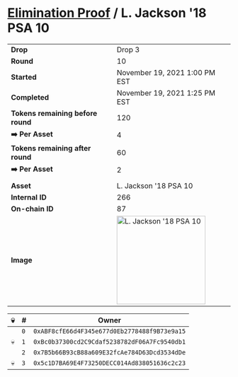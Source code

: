 # [Elimination Proof](./readme.md) / L. Jackson &#039;18 PSA 10

|||
|---|---|
| **Drop** | Drop 3 |
| **Round** | 10 |
| **Started** | November 19, 2021 1:00 PM EST |
| **Completed** | November 19, 2021 1:25 PM EST |
| **Tokens remaining before round** | 120 |
| **➡️ Per Asset** | 4 |
| **Tokens remaining after round** | 60 |
| **➡️ Per Asset** | 2 |
| | |
| **Asset** | L. Jackson &#039;18 PSA 10 |
| **Internal ID** | 266 |
| **On-chain ID** | 87 |
| **Image** | <img src="https://tcdn.blokpax.com/94d9199b-dc5f-4fe4-91ba-b81ce1319327/d3a9a9699c2292f69a8d394a29f43b4120197cd5846dab14227be35c980e642d.jpg" height="200" alt="L. Jackson &#039;18 PSA 10" /> |


| 💀 | # | Owner |
| --- | --- | --- |
|  | `0` | `0xABF8cfE66d4F345e677d0Eb2778488f9B73e9a15` |
| 💀 | `1` | `0xBc0b37300cd2C9Cdaf5238782dF06A7Fc9540db1` |
|  | `2` | `0x7B5b66B93cB88a609E32fcAe784D63Dcd3534dDe` |
| 💀 | `3` | `0x5c1D7BA69E4F73250DECC014Ad838051636c2c23` |
